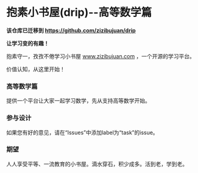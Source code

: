 抱素小书屋(drip)--高等数学篇
====


**该仓库已迁移到 https://github.com/zizibujuan/drip**


**让学习变的有趣！**

抱素守一，孜孜不倦学习小书屋 www.zizibujuan.com ，一个开源的学习平台。

价值认知，从这里开始！

### 高等数学篇
 提供一个平台让大家一起学习数学，先从支持高等数学开始。

### 参与设计
 如果您有好的意见，请在“Issues”中添加label为“task”的issue。
 
### 期望
 人人享受平等、一流教育的小书屋。滴水穿石，积少成多。活到老，学到老。
